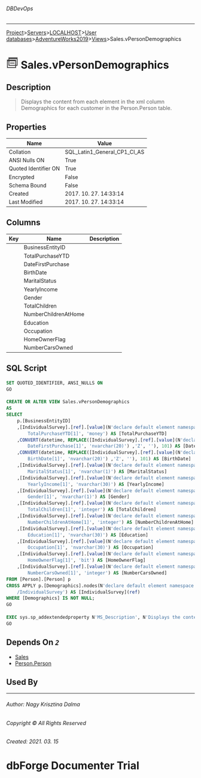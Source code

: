 ###### DBDevOps
___
[Project](../../../../../startpage.md)>[Servers](../../../../Servers.md)>[LOCALHOST](../../../LOCALHOST.md)>[User databases](../../UserDatabases.md)>[AdventureWorks2019](../AdventureWorks2019.md)>[Views](Views.md)>Sales.vPersonDemographics


# ![logo](../../../../../Images/view.svg) Sales.vPersonDemographics

## <a name="#Description"></a>Description
> Displays the content from each element in the xml column Demographics for each customer in the Person.Person table.
## <a name="#Properties"></a>Properties
|Name|Value|
|---|---|
|Collation|SQL_Latin1_General_CP1_CI_AS|
|ANSI Nulls ON|True|
|Quoted Identifier ON|True|
|Encrypted|False|
|Schema Bound|False|
|Created|2017. 10. 27. 14:33:14|
|Last Modified|2017. 10. 27. 14:33:14|


## <a name="#Columns"></a>Columns
|Key|Name|Description
|---|---|---
||BusinessEntityID||
||TotalPurchaseYTD||
||DateFirstPurchase||
||BirthDate||
||MaritalStatus||
||YearlyIncome||
||Gender||
||TotalChildren||
||NumberChildrenAtHome||
||Education||
||Occupation||
||HomeOwnerFlag||
||NumberCarsOwned||

## <a name="#SqlScript"></a>SQL Script
```SQL
SET QUOTED_IDENTIFIER, ANSI_NULLS ON
GO

CREATE OR ALTER VIEW Sales.vPersonDemographics 
AS 
SELECT 
    p.[BusinessEntityID] 
    ,[IndividualSurvey].[ref].[value](N'declare default element namespace "http://schemas.microsoft.com/sqlserver/2004/07/adventure-works/IndividualSurvey"; 
        TotalPurchaseYTD[1]', 'money') AS [TotalPurchaseYTD] 
    ,CONVERT(datetime, REPLACE([IndividualSurvey].[ref].[value](N'declare default element namespace "http://schemas.microsoft.com/sqlserver/2004/07/adventure-works/IndividualSurvey"; 
        DateFirstPurchase[1]', 'nvarchar(20)') ,'Z', ''), 101) AS [DateFirstPurchase] 
    ,CONVERT(datetime, REPLACE([IndividualSurvey].[ref].[value](N'declare default element namespace "http://schemas.microsoft.com/sqlserver/2004/07/adventure-works/IndividualSurvey"; 
        BirthDate[1]', 'nvarchar(20)') ,'Z', ''), 101) AS [BirthDate] 
    ,[IndividualSurvey].[ref].[value](N'declare default element namespace "http://schemas.microsoft.com/sqlserver/2004/07/adventure-works/IndividualSurvey"; 
        MaritalStatus[1]', 'nvarchar(1)') AS [MaritalStatus] 
    ,[IndividualSurvey].[ref].[value](N'declare default element namespace "http://schemas.microsoft.com/sqlserver/2004/07/adventure-works/IndividualSurvey"; 
        YearlyIncome[1]', 'nvarchar(30)') AS [YearlyIncome] 
    ,[IndividualSurvey].[ref].[value](N'declare default element namespace "http://schemas.microsoft.com/sqlserver/2004/07/adventure-works/IndividualSurvey"; 
        Gender[1]', 'nvarchar(1)') AS [Gender] 
    ,[IndividualSurvey].[ref].[value](N'declare default element namespace "http://schemas.microsoft.com/sqlserver/2004/07/adventure-works/IndividualSurvey"; 
        TotalChildren[1]', 'integer') AS [TotalChildren] 
    ,[IndividualSurvey].[ref].[value](N'declare default element namespace "http://schemas.microsoft.com/sqlserver/2004/07/adventure-works/IndividualSurvey"; 
        NumberChildrenAtHome[1]', 'integer') AS [NumberChildrenAtHome] 
    ,[IndividualSurvey].[ref].[value](N'declare default element namespace "http://schemas.microsoft.com/sqlserver/2004/07/adventure-works/IndividualSurvey"; 
        Education[1]', 'nvarchar(30)') AS [Education] 
    ,[IndividualSurvey].[ref].[value](N'declare default element namespace "http://schemas.microsoft.com/sqlserver/2004/07/adventure-works/IndividualSurvey"; 
        Occupation[1]', 'nvarchar(30)') AS [Occupation] 
    ,[IndividualSurvey].[ref].[value](N'declare default element namespace "http://schemas.microsoft.com/sqlserver/2004/07/adventure-works/IndividualSurvey"; 
        HomeOwnerFlag[1]', 'bit') AS [HomeOwnerFlag] 
    ,[IndividualSurvey].[ref].[value](N'declare default element namespace "http://schemas.microsoft.com/sqlserver/2004/07/adventure-works/IndividualSurvey"; 
        NumberCarsOwned[1]', 'integer') AS [NumberCarsOwned] 
FROM [Person].[Person] p 
CROSS APPLY p.[Demographics].nodes(N'declare default element namespace "http://schemas.microsoft.com/sqlserver/2004/07/adventure-works/IndividualSurvey"; 
    /IndividualSurvey') AS [IndividualSurvey](ref) 
WHERE [Demographics] IS NOT NULL;
GO

EXEC sys.sp_addextendedproperty N'MS_Description', N'Displays the content from each element in the xml column Demographics for each customer in the Person.Person table.', 'SCHEMA', N'Sales', 'VIEW', N'vPersonDemographics'
GO
```

## <a name="#DependsOn"></a>Depends On _`2`_
- [Sales](../Security/Schemas/Sales.md)
- [Person.Person](../Tables/Person.Person.md)


## <a name="#UsedBy"></a>Used By


___
###### Author: Nagy Krisztina Dalma
###### Copyright © All Rights Reserved
###### Created: 2021. 03. 15

# dbForge Documenter Trial